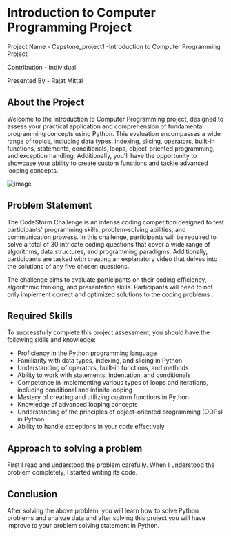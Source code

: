 # **Introduction to Computer Programming Project**

Project Name - Capstone_project1 -Introduction to Computer Programming Project

Contribution - Individual

Presented By - Rajat Mittal

## **About the Project**

Welcome to the Introduction to Computer Programming project, designed to assess your practical application and comprehension of fundamental programming concepts using Python. This evaluation encompasses a wide range of topics, including data types, indexing, slicing, operators, built-in functions, statements, conditionals, loops, object-oriented programming, and exception handling. Additionally, you'll have the opportunity to showcase your ability to create custom functions and tackle advanced looping concepts.

![image](https://github.com/Rajat123-mittal/Capstone_Project1/assets/57293387/c24ef63a-b492-4a2f-b051-2ebd5a9166dc)


## **Problem Statement**

The CodeStorm Challenge is an intense coding competition designed to test participants' programming skills, problem-solving abilities, and communication prowess. In this challenge, participants will be required to solve a total of 30 intricate coding questions that cover a wide range of algorithms, data structures, and programming paradigms. Additionally, participants are tasked with creating an explanatory video that delves into the solutions of any five chosen questions.

The challenge aims to evaluate participants on their coding efficiency, algorithmic thinking, and presentation skills. Participants will need to not only implement correct and optimized solutions to the coding problems . 

## **Required Skills**

To successfully complete this project assessment, you should have the following skills and knowledge:

- Proficiency in the Python programming language
- Familiarity with data types, indexing, and slicing in Python
- Understanding of operators, built-in functions, and methods
- Ability to work with statements, indentation, and conditionals
- Competence in implementing various types of loops and iterations, including conditional and infinite looping
- Mastery of creating and utilizing custom functions in Python
- Knowledge of advanced looping concepts
- Understanding of the principles of object-oriented programming (OOPs) in Python
- Ability to handle exceptions in your code effectively

## **Approach to solving a problem**
First I read and understood the problem carefully. When I understood the problem completely, I started writing its code.

## **Conclusion**
After solving the above problem, you will learn how to solve Python problems and analyze data and after solving this project you will have improve to your problem solving statement in Python.

